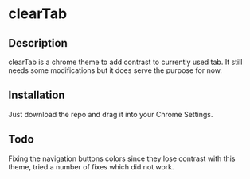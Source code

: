 # clearTab

## Description

clearTab is a chrome theme to add contrast to currently used tab. 
It still needs some modifications but it does serve the purpose for now. 

## Installation 

Just download the repo and drag it into your Chrome Settings. 

## Todo 

Fixing the navigation buttons colors since they lose contrast with this theme, tried a number of fixes which did not work. 






